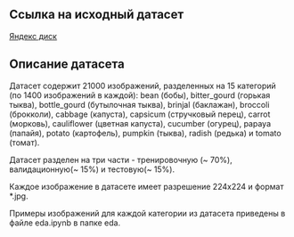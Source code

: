 ## Ссылка на исходный датасет
[Яндекс диск](https://disk.yandex.ru/d/0TmmADAac4EAzQ)

## Описание датасета
Датасет содержит 21000 изображений, разделенных на 15 категорий (по 1400 изображений в каждой): bean (бобы), 
bitter_gourd (горькая тыква), bottle_gourd (бутылочная тыква), brinjal (баклажан), broccoli (брокколи), 
cabbage (капуста), capsicum (стручковый перец), carrot (морковь), cauliflower (цветная капуста), cucumber (огурец),
papaya (папайя), potato (картофель), pumpkin (тыква), radish (редька) и tomato (томат).

Датасет разделен на три части - тренировочную (~ 70%), валидационную(~ 15%) и тестовую(~ 15%).

Каждое изображение в датасете имеет разрешение 224х224 и формат *.jpg.

Примеры изображений для каждой категории из датасета приведены в файле eda.ipynb в папке eda. 


